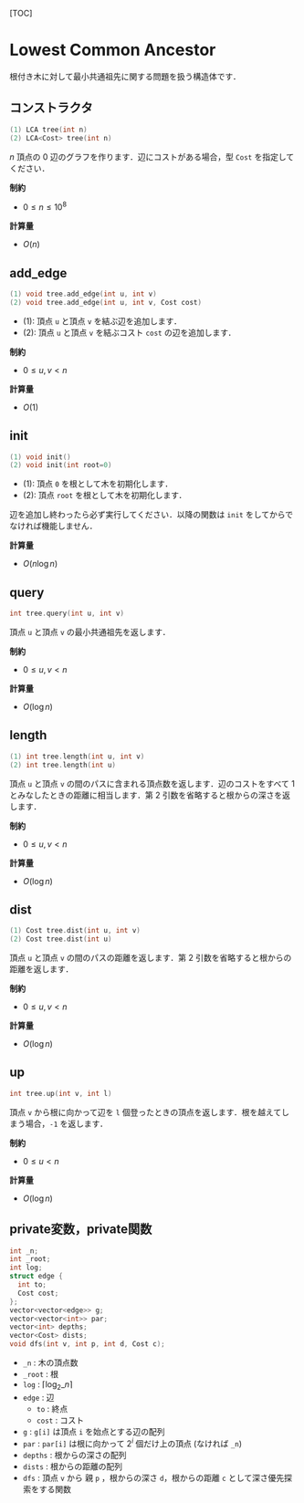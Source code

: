 [TOC]

# Lowest Common Ancestor

根付き木に対して最小共通祖先に関する問題を扱う構造体です．

## コンストラクタ

```cpp
(1) LCA tree(int n)
(2) LCA<Cost> tree(int n)
```

$n$ 頂点の $0$ 辺のグラフを作ります．辺にコストがある場合，型 `Cost` を指定してください．

**制約**

- $0 \leq n \leq 10^8$

**計算量**

- $O(n)$

## add_edge

```cpp
(1) void tree.add_edge(int u, int v)
(2) void tree.add_edge(int u, int v, Cost cost)
```

- (1): 頂点 `u` と頂点 `v` を結ぶ辺を追加します．
- (2): 頂点 `u` と頂点 `v` を結ぶコスト `cost` の辺を追加します．

**制約**

- $0 \leq u, v \lt n$

**計算量**

- $O(1)$

## init

```cpp
(1) void init()
(2) void init(int root=0)
```

- (1): 頂点 `0` を根として木を初期化します．
- (2): 頂点 `root` を根として木を初期化します．

辺を追加し終わったら必ず実行してください．以降の関数は `init` をしてからでなければ機能しません．

**計算量**


- $O(n \log n)$

## query

```cpp
int tree.query(int u, int v)
```

頂点 `u` と頂点 `v` の最小共通祖先を返します．

**制約**

- $0 \leq u, v \lt n$

**計算量**

- $O(\log n)$

## length

```cpp
(1) int tree.length(int u, int v)
(2) int tree.length(int u)
```

頂点 `u` と頂点 `v` の間のパスに含まれる頂点数を返します．辺のコストをすべて $1$ とみなしたときの距離に相当します．第 $2$ 引数を省略すると根からの深さを返します．

**制約**

- $0 \leq u, v \lt n$

**計算量**

- $O(\log n)$

## dist

```cpp
(1) Cost tree.dist(int u, int v)
(2) Cost tree.dist(int u)
```

頂点 `u` と頂点 `v` の間のパスの距離を返します．第 $2$ 引数を省略すると根からの距離を返します．

**制約**

- $0 \leq u, v \lt n$

**計算量**

- $O(\log n)$

## up

```cpp
int tree.up(int v, int l)
```

頂点 `v` から根に向かって辺を `l` 個登ったときの頂点を返します．根を越えてしまう場合，`-1` を返します．

**制約**

- $0 \leq u < n$

**計算量**

- $O(\log n)$

## private変数，private関数

```cpp
int _n;
int _root;
int log;
struct edge {
  int to;
  Cost cost;
};
vector<vector<edge>> g;
vector<vector<int>> par;
vector<int> depths;
vector<Cost> dists;
void dfs(int v, int p, int d, Cost c);
```

- `_n` : 木の頂点数
- `_root` : 根
- `log` : $\lceil \log_2 \_n \rceil$
- `edge` : 辺
  - `to` : 終点
  - `cost` : コスト
- `g` : `g[i]` は頂点 `i` を始点とする辺の配列
- `par` : `par[i]` は根に向かって $2^i$ 個だけ上の頂点 (なければ `_n`)
- `depths` : 根からの深さの配列
- `dists` : 根からの距離の配列
- `dfs` : 頂点 `v` から 親 `p` ，根からの深さ `d`，根からの距離 `c` として深さ優先探索をする関数
